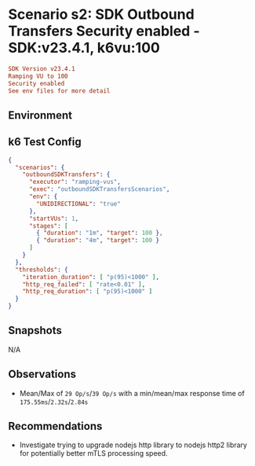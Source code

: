 # Scenario s2: SDK Outbound Transfers Security enabled - SDK:v23.4.1, k6vu:100

```conf
SDK Version v23.4.1
Ramping VU to 100
Security enabled
See env files for more detail
```

## Environment

## k6 Test Config

```json
{
  "scenarios": {
    "outboundSDKTransfers": {
      "executor": "ramping-vus",
      "exec": "outboundSDKTransfersScenarios",
      "env": {
        "UNIDIRECTIONAL": "true"
      },
      "startVUs": 1,
      "stages": [
        { "duration": "1m", "target": 100 },
        { "duration": "4m", "target": 100 }
      ]
    }
  },
  "thresholds": {
    "iteration_duration": [ "p(95)<1000" ],
    "http_req_failed": [ "rate<0.01" ],
    "http_req_duration": [ "p(95)<1000" ]
  }
}
```

## Snapshots

N/A

## Observations

- Mean/Max of `29 Op/s`/`39 Op/s` with a min/mean/max response time of `175.55ms`/`2.32s`/`2.84s`

## Recommendations

- Investigate trying to upgrade nodejs http library to nodejs http2 library
  for potentially better mTLS processing speed.
